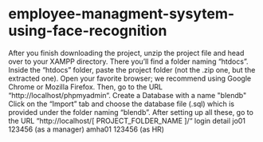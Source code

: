 # employee-managment-sysytem-using-face-recognition
After you finish downloading the project, unzip the project file and head over to your XAMPP directory.
There you’ll find a folder naming “htdocs”.
Inside the “htdocs” folder, paste the project folder (not the .zip one, but the extracted one).
Open your favorite browser; we recommend using Google Chrome or Mozilla Firefox.
Then, go to the URL “http://localhost/phpmyadmin“.
Create a Database with a name "blendb"
Click on the “Import” tab and choose the database file (.sql) which is provided under the folder naming “blendb”.
After setting up all these, go to the URL “http://localhost/[ PROJECT_FOLDER_NAME ]/“
login detail 
jo01 123456 (as a manager)
amha01 123456 (as HR)
